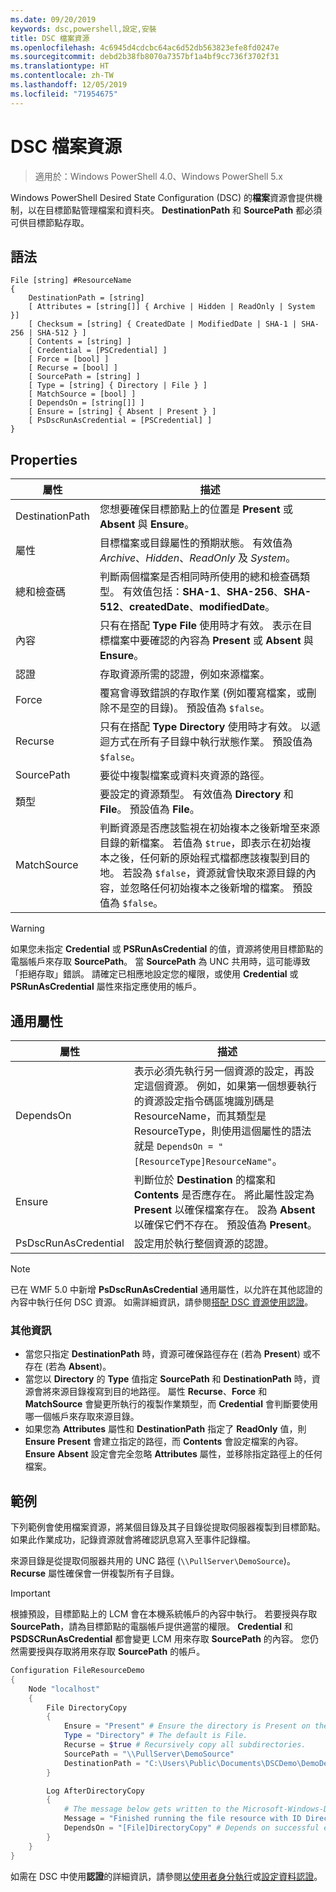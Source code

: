 ```yaml
---
ms.date: 09/20/2019
keywords: dsc,powershell,設定,安裝
title: DSC 檔案資源
ms.openlocfilehash: 4c6945d4cdcbc64ac6d52db563823efe8fd0247e
ms.sourcegitcommit: debd2b38fb8070a7357bf1a4bf9cc736f3702f31
ms.translationtype: HT
ms.contentlocale: zh-TW
ms.lasthandoff: 12/05/2019
ms.locfileid: "71954675"
---
```

# <a name="dsc-file-resource"></a>DSC 檔案資源

> 適用於：Windows PowerShell 4.0、Windows PowerShell 5.x

Windows PowerShell Desired State Configuration (DSC) 的**檔案**資源會提供機制，以在目標節點管理檔案和資料夾。 **DestinationPath** 和 **SourcePath** 都必須可供目標節點存取。

## <a name="syntax"></a>語法

```Syntax
File [string] #ResourceName
{
    DestinationPath = [string]
    [ Attributes = [string[]] { Archive | Hidden | ReadOnly | System }]
    [ Checksum = [string] { CreatedDate | ModifiedDate | SHA-1 | SHA-256 | SHA-512 } ]
    [ Contents = [string] ]
    [ Credential = [PSCredential] ]
    [ Force = [bool] ]
    [ Recurse = [bool] ]
    [ SourcePath = [string] ]
    [ Type = [string] { Directory | File } ]
    [ MatchSource = [bool] ]
    [ DependsOn = [string[]] ]
    [ Ensure = [string] { Absent | Present } ]
    [ PsDscRunAsCredential = [PSCredential] ]
}
```

## <a name="properties"></a>Properties

|屬性 |描述 |
|---|---|
|DestinationPath |您想要確保目標節點上的位置是 **Present** 或 **Absent** 與 **Ensure**。 |
|屬性 |目標檔案或目錄屬性的預期狀態。 有效值為 _Archive_、_Hidden_、_ReadOnly_ 及 _System_。 |
|總和檢查碼 |判斷兩個檔案是否相同時所使用的總和檢查碼類型。 有效值包括：**SHA-1**、**SHA-256**、**SHA-512**、**createdDate**、**modifiedDate**。 |
|內容 |只有在搭配 **Type** **File** 使用時才有效。 表示在目標檔案中要確認的內容為 **Present** 或 **Absent** 與 **Ensure**。 |
|認證 |存取資源所需的認證，例如來源檔案。 |
|Force |覆寫會導致錯誤的存取作業 (例如覆寫檔案，或刪除不是空的目錄)。 預設值為 `$false`。 |
|Recurse |只有在搭配 **Type** **Directory** 使用時才有效。 以遞迴方式在所有子目錄中執行狀態作業。 預設值為 `$false`。 |
|SourcePath |要從中複製檔案或資料夾資源的路徑。 |
|類型 |要設定的資源類型。 有效值為 **Directory** 和 **File**。 預設值為 **File**。 |
|MatchSource |判斷資源是否應該監視在初始複本之後新增至來源目錄的新檔案。 若值為 `$true`，即表示在初始複本之後，任何新的原始程式檔都應該複製到目的地。 若設為 `$false`，資源就會快取來源目錄的內容，並忽略任何初始複本之後新增的檔案。 預設值為 `$false`。 |

> [!WARNING]
> 如果您未指定 **Credential** 或 **PSRunAsCredential** 的值，資源將使用目標節點的電腦帳戶來存取 **SourcePath**。 當 **SourcePath** 為 UNC 共用時，這可能導致「拒絕存取」錯誤。 請確定已相應地設定您的權限，或使用 **Credential** 或 **PSRunAsCredential** 屬性來指定應使用的帳戶。

## <a name="common-properties"></a>通用屬性

|屬性 |描述 |
|---|---|
|DependsOn |表示必須先執行另一個資源的設定，再設定這個資源。 例如，如果第一個想要執行的資源設定指令碼區塊識別碼是 ResourceName，而其類型是 ResourceType，則使用這個屬性的語法就是 `DependsOn = "[ResourceType]ResourceName"`。 |
|Ensure |判斷位於 **Destination** 的檔案和 **Contents** 是否應存在。 將此屬性設定為 **Present** 以確保檔案存在。 設為 **Absent** 以確保它們不存在。 預設值為 **Present**。 |
|PsDscRunAsCredential |設定用於執行整個資源的認證。 |

> [!NOTE]
> 已在 WMF 5.0 中新增 **PsDscRunAsCredential** 通用屬性，以允許在其他認證的內容中執行任何 DSC 資源。 如需詳細資訊，請參閱[搭配 DSC 資源使用認證](../../../configurations/runasuser.md)。

### <a name="additional-information"></a>其他資訊

- 當您只指定 **DestinationPath** 時，資源可確保路徑存在 (若為 **Present**) 或不存在 (若為 **Absent**)。
- 當您以 **Directory** 的 **Type** 值指定 **SourcePath** 和 **DestinationPath** 時，資源會將來源目錄複寫到目的地路徑。 屬性 **Recurse**、**Force** 和 **MatchSource** 會變更所執行的複製作業類型，而 **Credential** 會判斷要使用哪一個帳戶來存取來源目錄。
- 如果您為 **Attributes** 屬性和 **DestinationPath** 指定了 **ReadOnly** 值，則 **Ensure** **Present** 會建立指定的路徑，而 **Contents** 會設定檔案的內容。 **Ensure** **Absent** 設定會完全忽略 **Attributes** 屬性，並移除指定路徑上的任何檔案。

## <a name="example"></a>範例

下列範例會使用檔案資源，將某個目錄及其子目錄從提取伺服器複製到目標節點。 如果此作業成功，記錄資源就會將確認訊息寫入至事件記錄檔。

來源目錄是從提取伺服器共用的 UNC 路徑 (`\\PullServer\DemoSource`)。 **Recurse** 屬性確保會一併複製所有子目錄。

> [!IMPORTANT]
> 根據預設，目標節點上的 LCM 會在本機系統帳戶的內容中執行。 若要授與存取 **SourcePath**，請為目標節點的電腦帳戶提供適當的權限。 **Credential** 和 **PSDSCRunAsCredential** 都會變更 LCM 用來存取 **SourcePath** 的內容。 您仍然需要授與存取將用來存取 **SourcePath** 的帳戶。

```powershell
Configuration FileResourceDemo
{
    Node "localhost"
    {
        File DirectoryCopy
        {
            Ensure = "Present" # Ensure the directory is Present on the target node.
            Type = "Directory" # The default is File.
            Recurse = $true # Recursively copy all subdirectories.
            SourcePath = "\\PullServer\DemoSource"
            DestinationPath = "C:\Users\Public\Documents\DSCDemo\DemoDestination"
        }

        Log AfterDirectoryCopy
        {
            # The message below gets written to the Microsoft-Windows-Desired State Configuration/Analytic log
            Message = "Finished running the file resource with ID DirectoryCopy"
            DependsOn = "[File]DirectoryCopy" # Depends on successful execution of the File resource.
        }
    }
}
```

如需在 DSC 中使用**認證**的詳細資訊，請參閱[以使用者身分執行](../../../configurations/runAsUser.md)或[設定資料認證](../../../configurations/configDataCredentials.md)。